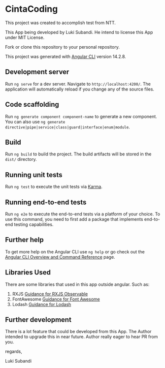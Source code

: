 # CintaCoding

This project was created to accomplish test from NTT.

This App being developed by Luki Subandi. He intend to license this App under MIT License.

Fork or clone this repository to your personal repository.

This project was generated with [Angular CLI](https://github.com/angular/angular-cli) version 14.2.8.

## Development server

Run `ng serve` for a dev server. Navigate to `http://localhost:4200/`. The application will automatically reload if you change any of the source files.

## Code scaffolding

Run `ng generate component component-name` to generate a new component. You can also use `ng generate directive|pipe|service|class|guard|interface|enum|module`.

## Build

Run `ng build` to build the project. The build artifacts will be stored in the `dist/` directory.

## Running unit tests

Run `ng test` to execute the unit tests via [Karma](https://karma-runner.github.io).

## Running end-to-end tests

Run `ng e2e` to execute the end-to-end tests via a platform of your choice. To use this command, you need to first add a package that implements end-to-end testing capabilities.

## Further help

To get more help on the Angular CLI use `ng help` or go check out the [Angular CLI Overview and Command Reference](https://angular.io/cli) page.

## Libraries Used

There are some libraries that used in this app outside angular. Such as:

1. RXJS [Guidance for RXJS Observable](https://rxjs.dev/guide/observable)
2. FontAwesome [Guidance for Font Awesome](https://www.npmjs.com/package/@fortawesome/angular-fontawesome)
3. Lodash [Guidance for Lodash](https://github.com/lodash/lodash)

## Further development

There is a lot feature that could be developed from this App. The Author intended to upgrade this in near future. Author really eager to hear PR from you.

regards,

Luki Subandi

